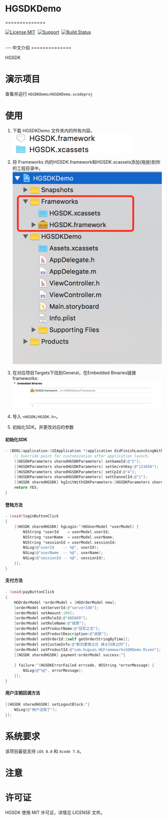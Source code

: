 # HGSDKDemo
==============

[![License MIT](https://img.shields.io/badge/license-MIT-green.svg?style=flat)](https://raw.githubusercontent.com/ibireme/YYKit/master/LICENSE)&nbsp;
[![Support](https://img.shields.io/badge/support-iOS%206%2B%20-blue.svg?style=flat)](https://www.apple.com/nl/ios/)&nbsp;
[![Build Status](https://travis-ci.org/ibireme/YYKit.svg?branch=master)](https://travis-ci.org/ibireme/YYKit)





<br/>
---
中文介绍
==============

HGSDK 




演示项目
==============
查看并运行 `HGSDKDemo/HGSDKDemo.xcodeproj`


使用
==============


1. 下载 HGSDKDemo 文件夹内的所有内容。<br/>
<img src="https://raw.githubusercontent.com/huguan/HGSDKDemo/master/Snapshots/path.png"><br/>
2. 将 Frameworks 内的HGSDK.framework和HGSDK.xcassets添加(拖放)到你的工程目录中。
<img src="https://raw.githubusercontent.com/huguan/HGSDKDemo/master/Snapshots/ProductPath.png"><br/>
3. 在对应项目Targets下找到General，在Embedded Binaries链接 frameworks:
<img src="https://raw.githubusercontent.com/huguan/HGSDKDemo/master/Snapshots/framework.png"><br/>

4. 导入 `<HGSDK/HGSDK.h>`。
5. 初始化SDK。并更改对应的参数

#### 初始化SDK

```objective-c
- (BOOL)application:(UIApplication *)application didFinishLaunchingWithOptions:(NSDictionary *)launchOptions {
    // Override point for customization after application launch.
    [[HGSDKParameters sharedHGSDKParameters] setGameId:@"2"];
    [[HGSDKParameters sharedHGSDKParameters] setSecretKey:@"123456"];
    [[HGSDKParameters sharedHGSDKParameters] setCpId:@"4"];
    [[HGSDKParameters sharedHGSDKParameters] setChannelId:@"1"];
    [[HGSDK sharedHGSDK] hgInitWithSDKParameters:[HGSDKParameters sharedHGSDKParameters]];
    return YES;
}
```

#### 登陆方法

```objective-c
- (void)loginButtonClick
{
    [[HGSDK sharedHGSDK] hgLogin:^(HGUserModel *userModel) {
        NSString *userId    = userModel.userId;
        NSString *userName  = userModel.userName;
        NSString *sessionId = userModel.sessionId;
        NSLog(@"userId    -- %@", userId);
        NSLog(@"userName  -- %@", userName);
        NSLog(@"sessionId -- %@", sessionId);
    }];
}
```

#### 支付方法

```objective-c
- (void)payButtonClick
{
    HGOrderModel *orderModel = [HGOrderModel new];
    [orderModel setServerId:@"serverId8"];
    [orderModel setAmount:199];
    [orderModel setRoleId:@"465689"];
    [orderModel setRoleName:@"锐雯"];
    [orderModel setProductName:@"冠军之刃"];
    [orderModel setProductDescription:@"皮肤"];
    [orderModel setOrderId:[self getOrderStringByTime]];
    [orderModel setCustomInfo:@"断剑重铸之日 骑士归来之时"];
    [orderModel setProductId:@"com.huguan.HGFrameworksSDKDemo.Riven"];
    [[HGSDK sharedHGSDK] payment:orderModel success:^{

    } failure:^(HGSDKErrorFailed errcode, NSString *errorMessage) {
        NSLog(@"%@", errorMessage);
    }];
}
```


#### 用户注销回调方法

```objective-c
[[HGSDK sharedHGSDK] setLogoutBlock:^{
    NSLog(@"用户注销了");
}];
```




系统要求
==============
该项目最低支持 `iOS 8.0` 和 `Xcode 7.0`。


注意
==============



许可证
==============
HGSDK 使用 MIT 许可证，详情见 LICENSE 文件。



